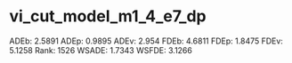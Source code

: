 # vi_cut_model_m1_4_e7_dp

ADEb: 2.5891
ADEp: 0.9895
ADEv: 2.954
FDEb: 4.6811
FDEp: 1.8475
FDEv: 5.1258
Rank: 1526
WSADE: 1.7343
WSFDE: 3.1266